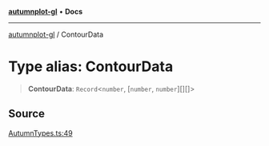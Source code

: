 [**autumnplot-gl**](../index.md) • **Docs**

***

[autumnplot-gl](../globals.md) / ContourData

# Type alias: ContourData

> **ContourData**: `Record`\<`number`, [`number`, `number`][][]\>

## Source

[AutumnTypes.ts:49](https://github.com/tsupinie/autumnplot-gl/blob/0e257a0170331d21c88041ead5493447b81541cc/src/AutumnTypes.ts#L49)
